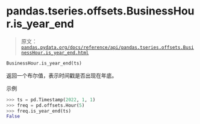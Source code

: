 # pandas.tseries.offsets.BusinessHour.is_year_end

> 原文：[`pandas.pydata.org/docs/reference/api/pandas.tseries.offsets.BusinessHour.is_year_end.html`](https://pandas.pydata.org/docs/reference/api/pandas.tseries.offsets.BusinessHour.is_year_end.html)

```py
BusinessHour.is_year_end(ts)
```

返回一个布尔值，表示时间戳是否出现在年底。

示例

```py
>>> ts = pd.Timestamp(2022, 1, 1)
>>> freq = pd.offsets.Hour(5)
>>> freq.is_year_end(ts)
False 
```
